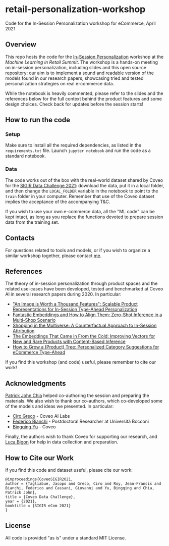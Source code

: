 # retail-personalization-workshop
Code for the In-Session Personalization workshop for eCommerce, April 2021

## Overview
This repo hosts the code for the [In-Session Personalization](https://www.eventbrite.ca/e/machine-learning-in-retail-sales-marketing-e-commerce-summit-tickets-138507063355) workshop at the _Machine Learning in Retail Summit_. The workshop is a hands-on meeting on in-session personalization, including slides and this open source repository: our aim is to implement a sound and readable version of the models found in our research papers, showcasing tried and tested personalization strategies on real e-commerce data.

While the notebook is heavily commented, please refer to the slides and the references below for the full context behind the product features and some design choices. Check back for updates before the session starts!

## How to run the code

### Setup
Make sure to install all the required dependencies, as listed in the `requirements.txt` file. Launch `jupyter notebook` and run the code as a standard notebook. 

### Data
The code works out of the box with the real-world dataset shared by Coveo for the [SIGIR Data Challenge 2021](https://github.com/coveooss/SIGIR-ecom-data-challenge): download the data, put it in a local folder, and then change the `LOCAL_FOLDER` variable in the notebook to point to the `train` folder in your computer. Remember that use of the Coveo dataset implies the acceptance of the accompanying T&C.

If you wish to use your own e-commerce data, all the "ML code" can be kept intact, as long as you replace the functions devoted to prepare session data from the training set.

## Contacts
For questions related to tools and models, or if you wish to organize a similar workshop together, please contact [me](https://www.linkedin.com/in/jacopotagliabue/).

## References
The theory of in-session personalization through product spaces and the related use-cases have been developed, tested and benchmarked at Coveo AI in several research papers during 2020. In particular:

* ["An Image is Worth a Thousand Features": Scalable Product Representations for In-Session Type-Ahead Personalization](https://dl.acm.org/doi/10.1145/3366424.3386198)
* [Fantastic Embeddings and How to Align Them: Zero-Shot Inference in a Multi-Shop Scenario](https://arxiv.org/abs/2007.14906)
* [Shopping in the Multiverse: A Counterfactual Approach to In-Session Attribution](https://arxiv.org/pdf/2007.10087.pdf)
* [The Embeddings That Came in From the Cold: Improving Vectors for New and Rare Products with Content-Based Inference](https://dl.acm.org/doi/10.1145/3383313.3411477)
* [How to Grow a (Product) Tree: Personalized Category Suggestions for eCommerce Type-Ahead](https://www.aclweb.org/anthology/2020.ecnlp-1.2/)

If you find this workshop (and code) useful, please remember to cite our work!

## Acknowledgments
[Patrick John Chia](https://www.linkedin.com/in/patrick-john-chia-b0a34019b/) helped co-authoring the session and preparing the materials. We also wish to thank our co-authors, which co-developed some of the models and ideas we presented. In particular:

* [Ciro Greco](https://www.linkedin.com/in/cirogreco/) - Coveo AI Labs
* [Federico Bianchi](https://www.linkedin.com/in/federico-bianchi-3b7998121/) - Postdoctoral Researcher at Università Bocconi
* [Bingqing Yu](https://www.linkedin.com/in/bingqing-christine-yu/) - Coveo

Finally, the authors wish to thank Coveo for supporting our research, and [Luca Bigon](https://www.linkedin.com/in/bigluck/) for help in data collection and preparation.

## How to Cite our Work

If you find this code and dataset useful, please cite our work:

```
@inproceedings{CoveoSIGIR2021,
author = {Tagliabue, Jacopo and Greco, Ciro and Roy, Jean-Francis and Bianchi, Federico and Cassani, Giovanni and Yu, Bingqing and Chia, Patrick John},
title = {Coveo Data Challenge},
year = {2021},
booktitle = {SIGIR eCom 2021}
}
```

## License
All code is provided "as is" under a standard MIT License.
